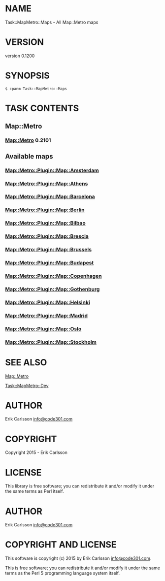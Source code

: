 # NAME

Task::MapMetro::Maps - All Map::Metro maps

# VERSION

version 0.1200

# SYNOPSIS

    $ cpanm Task::MapMetro::Maps

# TASK CONTENTS

## Map::Metro

### [Map::Metro](https://metacpan.org/pod/Map::Metro) 0.2101

## Available maps

### [Map::Metro::Plugin::Map::Amsterdam](https://metacpan.org/pod/Map::Metro::Plugin::Map::Amsterdam)

### [Map::Metro::Plugin::Map::Athens](https://metacpan.org/pod/Map::Metro::Plugin::Map::Athens)

### [Map::Metro::Plugin::Map::Barcelona](https://metacpan.org/pod/Map::Metro::Plugin::Map::Barcelona)

### [Map::Metro::Plugin::Map::Berlin](https://metacpan.org/pod/Map::Metro::Plugin::Map::Berlin)

### [Map::Metro::Plugin::Map::Bilbao](https://metacpan.org/pod/Map::Metro::Plugin::Map::Bilbao)

### [Map::Metro::Plugin::Map::Brescia](https://metacpan.org/pod/Map::Metro::Plugin::Map::Brescia)

### [Map::Metro::Plugin::Map::Brussels](https://metacpan.org/pod/Map::Metro::Plugin::Map::Brussels)

### [Map::Metro::Plugin::Map::Budapest](https://metacpan.org/pod/Map::Metro::Plugin::Map::Budapest)

### [Map::Metro::Plugin::Map::Copenhagen](https://metacpan.org/pod/Map::Metro::Plugin::Map::Copenhagen)

### [Map::Metro::Plugin::Map::Gothenburg](https://metacpan.org/pod/Map::Metro::Plugin::Map::Gothenburg)

### [Map::Metro::Plugin::Map::Helsinki](https://metacpan.org/pod/Map::Metro::Plugin::Map::Helsinki)

### [Map::Metro::Plugin::Map::Madrid](https://metacpan.org/pod/Map::Metro::Plugin::Map::Madrid)

### [Map::Metro::Plugin::Map::Oslo](https://metacpan.org/pod/Map::Metro::Plugin::Map::Oslo)

### [Map::Metro::Plugin::Map::Stockholm](https://metacpan.org/pod/Map::Metro::Plugin::Map::Stockholm)

# SEE ALSO

[Map::Metro](https://metacpan.org/pod/Map::Metro)

[Task::MapMetro::Dev](https://metacpan.org/pod/Task::MapMetro::Dev)

# AUTHOR

Erik Carlsson <info@code301.com>

# COPYRIGHT

Copyright 2015 - Erik Carlsson

# LICENSE

This library is free software; you can redistribute it and/or modify
it under the same terms as Perl itself.

# AUTHOR

Erik Carlsson <info@code301.com>

# COPYRIGHT AND LICENSE

This software is copyright (c) 2015 by Erik Carlsson <info@code301.com>.

This is free software; you can redistribute it and/or modify it under
the same terms as the Perl 5 programming language system itself.
